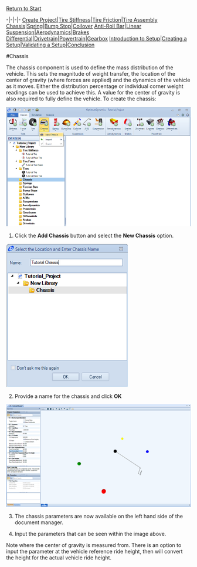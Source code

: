 [Return to Start](1_Tutorial_1.md)

-|-|-|-
[Create Project](2_Create_Project.md)|[Tire Stiffness](3_Tire_Stiffness.md)|[Tire Friction](4_Tire_Friction.md)|[Tire Assembly](5_TireAssy.md)
[Chassis](6_Chassis.md)|[Spring](7_Spring.md)|[Bump Stop](8_BumpStop.md)|[Coilover](9_Coilover.md)
[Anti-Roll Bar](10_ARB.md)|[Linear Suspension](11_LinearSus.md)|[Aerodynamics](12_Aero.md)|[Brakes](13_Brakes.md)
[Differential](14_Diff.md)|[Drivetrain](15_DT.md)|[Powertrain](16_Powertrain.md)|[Gearbox](17_Gearbox.md)
[Introduction to Setup](18_Setupintro.md)|[Creating a Setup](19_Setup.md)|[Validating a Setup](20_ValidateSetup.md)|[Conclusion](21_Conclusion.md)

#Chassis

The chassis component is used to define the mass distribution of the vehicle.  This sets the magnitude of weight transfer, the location of the center of gravity (where forces are applied) and the dynamics of the vehicle as it moves.  Either the distribution percentage or individual corner weight readings can be used to achieve this.  A value for the center of gravity is also required to fully define the vehicle.  To create the chassis:

![Chassis button](../img/new_chassis.png)

1) Click the __Add Chassis__ button and select the __New Chassis__ option.

![Chassis Name](../img/chassis_name.png)

2) Provide a name for the chassis and click __OK__

![Chassis Parameters](../img/chassis_param.png)

3) The chassis parameters are now available on the left hand side of the document manager.

4) Input the parameters that can be seen within the image above.

Note where the center of gravity is measured from. There is an option to input the parameter at the vehicle reference ride height, then will convert the height for the actual vehicle ride height.


